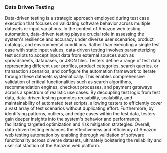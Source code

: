 <h3>Data Driven Testing</h3>

Data-driven testing is a strategic approach employed during test case execution that focuses on validating software behavior across multiple datasets or input variations. In the context of Amazon web testing automation, data-driven testing plays a crucial role in assessing the system's resilience and accuracy under diverse user scenarios, product catalogs, and environmental conditions. Rather than executing a single test case with static input values, data-driven testing involves parameterizing test scripts to accept input data from external sources such as spreadsheets, databases, or JSON files. Testers define a range of test data representing different user profiles, product categories, search queries, or transaction scenarios, and configure the automation framework to iterate through these datasets systematically. This enables comprehensive validation of critical functionalities such as search algorithms, recommendation engines, checkout processes, and payment gateways across a spectrum of realistic use cases. By decoupling test logic from test data, data-driven testing promotes reusability, scalability, and maintainability of automated test scripts, allowing testers to efficiently cover a vast array of test scenarios without duplicating effort. Furthermore, by identifying patterns, outliers, and edge cases within the test data, testers gain deeper insights into the system's behavior and performance, facilitating targeted optimization and risk mitigation strategies. Overall, data-driven testing enhances the effectiveness and efficiency of Amazon web testing automation by enabling thorough validation of software functionality across diverse datasets, ultimately bolstering the reliability and user satisfaction of the Amazon web platform.

